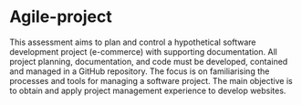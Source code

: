 # Agile-project

This assessment aims to plan and control a hypothetical software development project (e-commerce) with supporting documentation. All project planning, documentation, and code must be developed, contained and managed in a GitHub repository. The focus is on familiarising the processes and tools for managing a software project. The main objective is to obtain and apply project management experience to develop websites. 
